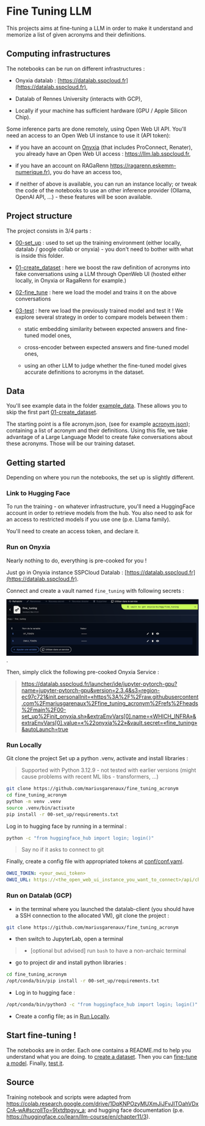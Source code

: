 # Fine Tuning LLM

This projects aims at fine-tuning a LLM in order to make it understand and memorize a list of given acronyms and their definitions.

## Computing infrastructures

The notebooks can be run on different infrastructures : 

- Onyxia datalab : [https://datalab.sspcloud.fr](https://datalab.sspcloud.fr),

- Datalab of Rennes University (interacts with GCP),

- Locally if your machine has sufficient hardware (GPU / Apple Silicon Chip).

Some inference parts are done remotely, using Open Web UI API. You'll need an access to an Open Web UI instance to use it (API token):

- if you have an account on [Onyxia](https://datalab.sspcloud.fr) (that includes ProConnect, Renater), you already have an Open Web UI access : https://llm.lab.sspcloud.fr,
    
- if you have an account on RAGaRenn [https://ragarenn.eskemm-numerique.fr)](https://ragarenn.eskemm-numerique.fr), you do have an access too,

- if neither of above is available, you can run an instance locally; or tweak the code of the notebooks to use an other inference provider (Ollama, OpenAI API, ...) - these features will be soon available.

## Project structure

The project consists in 3/4 parts :

- [00-set_up](00-set_up) : used to set up the training environment (either locally, datalab / google collab or onyxia) - you don't need to bother with what is inside this folder.

- [01-create_dataset](01-create_dataset) : here we boost the raw definition of acronyms into fake conversations using a LLM through OpenWeb UI (hosted either locally, in Onyxia or RagaRenn for example.)

- [02-fine_tune](02-fine_tune) : here we load the model and trains it on the above conversations

- [03-test](03-test) : here we load the previously trained model and test it ! We explore several strategy in order to compare models between them :

    - static embedding similarity between expected answers and fine-tuned model ones,

    - cross-encoder between expected answers and fine-tuned model ones,

    - using an other LLM to judge whether the fine-tuned model gives accurate definitions to acronyms in the dataset. 


## Data

You'll see example data in the folder [example_data](example_data). These allows you to skip the first part [01-create_dataset](01-create_dataset).

The starting point is a file acronym.json, (see for example [acronym.json](example_data/acronym.json)); containing a list of acronym and their definitions. Using this file, we take advantage of a Large Language Model to create fake conversations about these acronyms. Those will be our training dataset. 

## Getting started

Depending on where you run the notebooks, the set up is slightly different.

### Link to Hugging Face

To run the training - on whatever infrastructure, you'll need a HuggingFace account in order to retrieve models from the hub. You also need to ask for an access to restricted models if you use one (p.e. Llama family).

You'll need to create an access token, and declare it.

### Run on Onyxia

Nearly nothing to do, everything is pre-cooked for you !

Just go in Onyxia instance SSPCloud Datalab : [https://datalab.sspcloud.fr](https://datalab.sspcloud.fr).

Connect and create a vault named `fine_tuning` with following secrets :

![onyxia_vault_ex](00-set_up/onyxia_vault.png).

Then, simply click the following pre-cooked Onyxia Service :

> https://datalab.sspcloud.fr/launcher/ide/jupyter-pytorch-gpu?name=jupyter-pytorch-gpu&version=2.3.4&s3=region-ec97c721&init.personalInit=«https%3A%2F%2Fraw.githubusercontent.com%2Fmariusgarenaux%2Ffine_tuning_acronym%2Frefs%2Fheads%2Fmain%2F00-set_up%2Finit_onyxia.sh»&extraEnvVars[0].name=«WHICH_INFRA»&extraEnvVars[0].value=«%22onyxia%22»&vault.secret=«fine_tuning»&autoLaunch=true

### Run Locally

Git clone the project 
Set up a python .venv, activate and install libraries :

> Supported with Python 3.12.9 - not tested with earlier versions (might cause problems with recent ML libs - transformers, ...)

```bash
git clone https://github.com/mariusgarenaux/fine_tuning_acronym
cd fine_tuning_acronym
python -m venv .venv
source .venv/bin/activate
pip install -r 00-set_up/requirements.txt
```

Log in to hugging face by running in a terminal :

```bash
python -c "from huggingface_hub import login; login()"
```
> Say no if it asks to connect to git

Finally, create a config file with appropriated tokens at [conf/conf.yaml](conf/conf.yaml).

```yaml
OWUI_TOKEN: <your_owui_token>
OWUI_URL: https://<the_open_web_ui_instance_you_want_to_connect>/api/chat/completions
```

### Run on Datalab (GCP)

- in the terminal where you launched the datalab-client (you should have a SSH connection to the allocated VM), git clone the project :
```bash
git clone https://github.com/mariusgarenaux/fine_tuning_acronym
```

- then switch to JupyterLab, open a terminal

> - [optional but advised] run `bash` to have a non-archaic terminal

- go to project dir and install python libraries :

```bash
cd fine_tuning_acronym
/opt/conda/bin/pip install -r 00-set_up/requirements.txt
```

- Log in to hugging face :

```bash
/opt/conda/bin/python3 -c "from huggingface_hub import login; login()"
```

- Create a config file; as in [Run Locally](#run-locally).

## Start fine-tuning !

The notebooks are in order. Each one contains a README.md to help you understand what you are doing. to [create a dataset](01-create_dataset/create_dataset.ipynb). Then you can [fine-tune a model](02-fine_tune/training.ipynb). Finally, [test it](03-test).

## Source

Training notebook and scripts were adapted from https://colab.research.google.com/drive/1DqKNPOzyMUXmJiJFvJITOahVDxCrA-wA#scrollTo=9Ixtdtpgyv_a; and hugging face documentation (p.e. https://huggingface.co/learn/llm-course/en/chapter11/3).